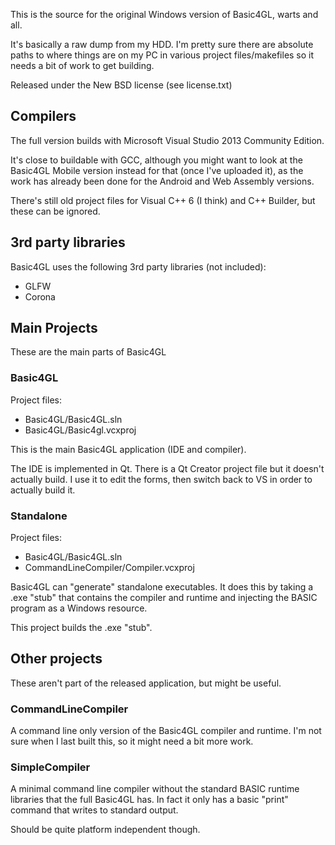 This is the source for the original Windows version of Basic4GL, warts and all.

It's basically a raw dump from my HDD. I'm pretty sure there are absolute paths to where things are on my PC in various project files/makefiles so it needs a bit of work to get building.

Released under the New BSD license (see license.txt)

Compilers
---------

The full version builds with Microsoft Visual Studio 2013 Community Edition.

It's close to buildable with GCC, although you might want to look at the Basic4GL Mobile version instead for that (once I've uploaded it), as the work has already been done for the Android and Web Assembly versions.

There's still old project files for Visual C++ 6 (I think) and C++ Builder, but these can be ignored.

3rd party libraries
-------------------

Basic4GL uses the following 3rd party libraries (not included):
* GLFW
* Corona

Main Projects
-------------

These are the main parts of Basic4GL

### Basic4GL

Project files:
* Basic4GL/Basic4GL.sln
* Basic4GL/Basic4gl.vcxproj

This is the main Basic4GL application (IDE and compiler).

The IDE is implemented in Qt. There is a Qt Creator project file but it doesn't actually build. I use it to edit the forms, then switch back to VS in order to actually build it.

### Standalone

Project files:
* Basic4GL/Basic4GL.sln
* CommandLineCompiler/Compiler.vcxproj

Basic4GL can "generate" standalone executables. It does this by taking a .exe "stub" that contains the compiler and runtime and injecting the BASIC program as a Windows resource.

This project builds the .exe "stub".

Other projects
--------------

These aren't part of the released application, but might be useful.

### CommandLineCompiler

A command line only version of the Basic4GL compiler and runtime.
I'm not sure when I last built this, so it might need a bit more work.

### SimpleCompiler

A minimal command line compiler without the standard BASIC runtime libraries that the full Basic4GL has. In fact it only has a basic "print" command that writes to standard output.

Should be quite platform independent though.
